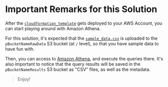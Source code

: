# Important Remarks for this Solution

After the [`cloudformation_template`](cloudformation_template.yml) gets deployed to your AWS Account, you can start playing around with Amazon Athena.

For this solution, it's expected that the [`sample_data.csv`](sample_data.csv) is uploaded to the `pBucketNameRawData` S3 bucket (at `/` level), so that you have sample data to have fun with.

Then, you can access to [Amazon Athena](https://us-east-1.console.aws.amazon.com/athena/home), and execute the queries there. It's also important to notice that the query results will be saved in the `pBucketNameResults` S3 bucket as "CSV" files, as well as the metadata.

> Enjoy!
